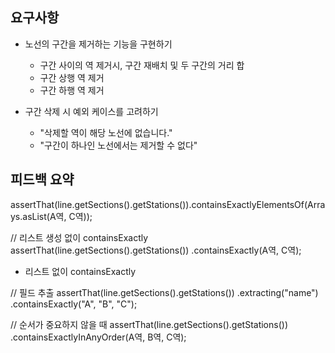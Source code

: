 ## 요구사항

- 노선의 구간을 제거하는 기능을 구현하기
    - 구간 사이의 역 제거시, 구간 재배치 및 두 구간의 거리 합
    - 구간 상행 역 제거
    - 구간 하행 역 제거

- 구간 삭제 시 예외 케이스를 고려하기
    - "삭제할 역이 해당 노선에 없습니다."
    - "구간이 하나인 노선에서는 제거할 수 없다"

## 피드백 요약
assertThat(line.getSections().getStations()).containsExactlyElementsOf(Arrays.asList(A역, C역));

// 리스트 생성 없이 containsExactly
assertThat(line.getSections().getStations())
                .containsExactly(A역, C역);
- 리스트 없이 containsExactly                

// 필드 추출
assertThat(line.getSections().getStations())
                .extracting("name")
                .containsExactly("A", "B", "C");

// 순서가 중요하지 않을 때
assertThat(line.getSections().getStations())
                .containsExactlyInAnyOrder(A역, B역, C역);
